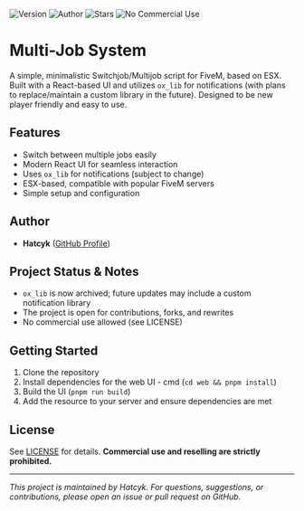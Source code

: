 ![Version](https://img.shields.io/badge/version-1.6.0-blue)
![Author](https://img.shields.io/badge/author-Hatcyk-blue)
![Stars](https://img.shields.io/github/stars/hatcyk/hcyk_multijob?style=social)
![No Commercial Use](https://img.shields.io/badge/NO%20COMMERCIAL%20USE-red)

# Multi-Job System

A simple, minimalistic Switchjob/Multijob script for FiveM, based on ESX. Built with a React-based UI and utilizes `ox_lib` for notifications (with plans to replace/maintain a custom library in the future). Designed to be new player friendly and easy to use.

## Features
- Switch between multiple jobs easily
- Modern React UI for seamless interaction
- Uses `ox_lib` for notifications (subject to change)
- ESX-based, compatible with popular FiveM servers
- Simple setup and configuration

## Author
- **Hatcyk** ([GitHub Profile](https://github.com/hatcyk))

## Project Status & Notes
- `ox_lib` is now archived; future updates may include a custom notification library
- The project is open for contributions, forks, and rewrites
- No commercial use allowed (see LICENSE)

## Getting Started
1. Clone the repository
2. Install dependencies for the web UI - cmd (`cd web && pnpm install`)
3. Build the UI (`pnpm run build`)
4. Add the resource to your server and ensure dependencies are met

## License
See [LICENSE](./LICENSE) for details. **Commercial use and reselling are strictly prohibited.**

---

*This project is maintained by Hatcyk. For questions, suggestions, or contributions, please open an issue or pull request on GitHub.*
